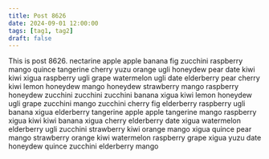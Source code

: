```yaml
---
title: Post 8626
date: 2024-09-01 12:00:00
tags: [tag1, tag2]
draft: false
---
```

This is post 8626.
nectarine
apple
apple
banana
fig
zucchini
raspberry
mango
quince
tangerine
cherry
yuzu
orange
ugli
honeydew
pear
date
kiwi
kiwi
xigua
raspberry
ugli
grape
watermelon
ugli
date
elderberry
pear
cherry
kiwi
lemon
honeydew
mango
honeydew
strawberry
mango
raspberry
honeydew
zucchini
zucchini
zucchini
banana
xigua
kiwi
lemon
honeydew
ugli
grape
zucchini
mango
zucchini
cherry
fig
elderberry
raspberry
ugli
banana
xigua
elderberry
tangerine
apple
apple
tangerine
mango
raspberry
xigua
kiwi
kiwi
banana
xigua
cherry
elderberry
date
xigua
watermelon
elderberry
ugli
zucchini
strawberry
kiwi
orange
mango
xigua
quince
pear
mango
strawberry
orange
kiwi
watermelon
raspberry
grape
xigua
yuzu
date
honeydew
quince
zucchini
elderberry
mango
